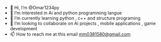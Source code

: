 - 👋 Hi, I’m @Omar1234py
- 👀 I’m interested in Ai and python programming langue 
- 🌱 I’m currently learning python , c++ and structure programing
- 💞️ I’m looking to collaborate on Ai projects , mobile applications , game development 
- 📫 How to reach me at this email mm0381580@gmail.com
<!---
Omar1234py/Omar1234py is a ✨ special ✨ repository because its `README.md` (this file) appears on your GitHub profile.
You can click the Preview link to take a look at your changes.
--->
